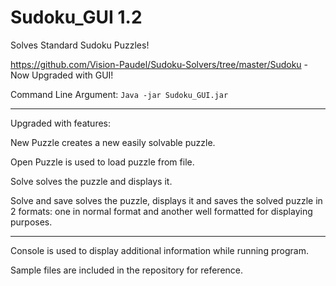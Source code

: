 # Sudoku_GUI 1.2
Solves Standard Sudoku Puzzles! 

https://github.com/Vision-Paudel/Sudoku-Solvers/tree/master/Sudoku - Now Upgraded with GUI!

Command Line Argument: ``Java -jar Sudoku_GUI.jar``

---
Upgraded with features:

New Puzzle creates a new easily solvable puzzle.

Open Puzzle is used to load puzzle from file.

Solve solves the puzzle and displays it.

Solve and save solves the puzzle, displays it and saves the solved puzzle in 2 formats: one in normal format and another well formatted for displaying purposes.

---
Console is used to display additional information while running program. 

Sample files are included in the repository for reference.
